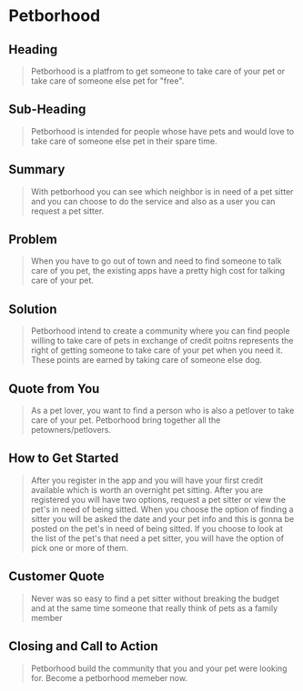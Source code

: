 # Petborhood #

<!-- 
> This material was originally posted [here](http://www.quora.com/What-is-Amazons-approach-to-product-development-and-product-management). It is reproduced here for posterities sake.

There is an approach called "working backwards" that is widely used at Amazon. They work backwards from the customer, rather than starting with an idea for a product and trying to bolt customers onto it. While working backwards can be applied to any specific product decision, using this approach is especially important when developing new products or features.

For new initiatives a product manager typically starts by writing an internal press release announcing the finished product. The target audience for the press release is the new/updated product's customers, which can be retail customers or internal users of a tool or technology. Internal press releases are centered around the customer problem, how current solutions (internal or external) fail, and how the new product will blow away existing solutions.

If the benefits listed don't sound very interesting or exciting to customers, then perhaps they're not (and shouldn't be built). Instead, the product manager should keep iterating on the press release until they've come up with benefits that actually sound like benefits. Iterating on a press release is a lot less expensive than iterating on the product itself (and quicker!).

If the press release is more than a page and a half, it is probably too long. Keep it simple. 3-4 sentences for most paragraphs. Cut out the fat. Don't make it into a spec. You can accompany the press release with a FAQ that answers all of the other business or execution questions so the press release can stay focused on what the customer gets. My rule of thumb is that if the press release is hard to write, then the product is probably going to suck. Keep working at it until the outline for each paragraph flows. 

Oh, and I also like to write press-releases in what I call "Oprah-speak" for mainstream consumer products. Imagine you're sitting on Oprah's couch and have just explained the product to her, and then you listen as she explains it to her audience. That's "Oprah-speak", not "Geek-speak".

Once the project moves into development, the press release can be used as a touchstone; a guiding light. The product team can ask themselves, "Are we building what is in the press release?" If they find they're spending time building things that aren't in the press release (overbuilding), they need to ask themselves why. This keeps product development focused on achieving the customer benefits and not building extraneous stuff that takes longer to build, takes resources to maintain, and doesn't provide real customer benefit (at least not enough to warrant inclusion in the press release).
 -->
 
## Heading ##
  > Petborhood is a platfrom to get someone to take care of your pet or take care of someone else pet for "free".

## Sub-Heading ##
  > Petborhood is intended for people whose have pets and would love to take care of someone else pet in their spare time.

## Summary ##
  > With petborhood you can see which neighbor is in need of a pet sitter and you can choose to do the service and also as a user you can request a pet sitter. 

## Problem ##
  > When you have to go out of town and need to find someone to talk care of you pet, the existing apps have a pretty high cost for talking care of your pet. 

## Solution ##
  > Petborhood intend to create a community where you can find people willing to take care of pets in exchange of credit poitns represents the right of getting someone to take care of your pet when you need it. These points are earned by taking care of someone else dog.

## Quote from You ##
  > As a pet lover, you want to find a person who is also a petlover to take care of your pet. Petborhood bring together all the petowners/petlovers.

## How to Get Started ##
  > After you register in the app and you will have your first credit available which is worth an overnight pet sitting. After you are registered you will have two options, request a pet sitter or view the pet's in need of being sitted. When you choose the option of finding a sitter you will be asked the date and your pet info and this is gonna be posted on the pet's in need of being sitted. If you choose to look at the list of the pet's that need a pet sitter, you will have the option of pick one or more of them.

## Customer Quote ##
  > Never was so easy to find a pet sitter without breaking the budget and at the same time someone that really think of pets as a family member

## Closing and Call to Action ##
  > Petborhood build the community that you and your pet were looking for. Become a petborhood memeber now.
